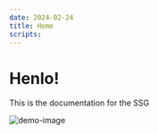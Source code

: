 ```yaml
---
date: 2024-02-24
title: Home
scripts:
---
```


# Henlo!

This is the documentation for the SSG

![demo-image](/static/plane.jpg)
